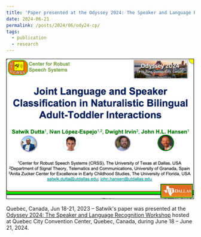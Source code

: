 ```yaml
---
title: 'Paper presented at the Odyssey 2024: The Speaker and Language Recognition Workshop'
date: 2024-06-21
permalink: /posts/2024/06/ody24-cp/
tags:
  - publication
  - research
---
```


<img src='/images/2024-06-21-ody24-cp.png' style="border:1px solid black;" width="500">

Quebec, Canada, Jun 18-21, 2023 – Satwik's paper was presented at the [Odyssey 2024: The Speaker and Language Recognition Workshop](https://www.odyssey2024.org/home) hosted at Quebec City Convention Center, Quebec, Canada, during June 18 – June 21, 2024.
